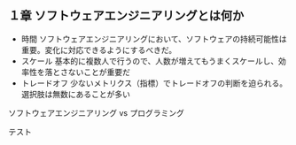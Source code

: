 ## １章 ソフトウェアエンジニアリングとは何か

- 時間
ソフトウェアエンジニアリングにおいて、ソフトウェアの持続可能性は重要。変化に対応できるようにするべきだ。
- スケール
基本的に複数人で行うので、人数が増えてもうまくスケールし、効率性を落とさないことが重要だ
- トレードオフ
少ないメトリクス（指標）でトレードオフの判断を迫られる。選択肢は無数にあることが多い

ソフトウェアエンジニアリング vs プログラミング

テスト